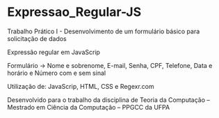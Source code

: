 # Expressao_Regular-JS

Trabalho Prático I - Desenvolvimento de um formulário básico para solicitação de dados 

Expressão regular em JavaScrip

Formulário -> Nome e sobrenome, E-mail, Senha, CPF, Telefone, Data e horário e Número com e sem sinal 

Utilização de: JavaScrip, HTML, CSS e Regexr.com 

Desenvolvido para o trabalho da disciplina de Teoria da Computação – Mestrado em Ciência da Computação – PPGCC da UFPA





